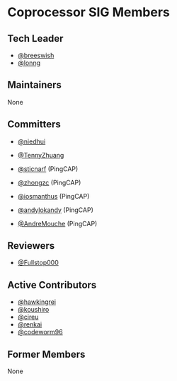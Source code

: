 # Coprocessor SIG Members

## Tech Leader

- [@breeswish](https://github.com/breeswish)
- [@lonng](https://github.com/lonng)

## Maintainers

None

## Committers

- [@niedhui](https://github.com/niedhui)
- [@TennyZhuang](https://github.com/TennyZhuang)

- [@sticnarf](https://github.com/sticnarf) (PingCAP)
- [@zhongzc](https://github.com/zhongzc) (PingCAP)
- [@iosmanthus](https://github.com/iosmanthus) (PingCAP)
- [@andylokandy](https://github.com/andylokandy) (PingCAP)
- [@AndreMouche](https://github.com/AndreMouche) (PingCAP)

## Reviewers

- [@Fullstop000](https://github.com/Fullstop000)

## Active Contributors

- [@hawkingrei](http://github.com/hawkingrei)
- [@koushiro](http://github.com/koushiro)
- [@cireu](https://github.com/cireu)
- [@renkai](https://github.com/renkai)
- [@codeworm96](https://github.com/codeworm96)

## Former Members

None
